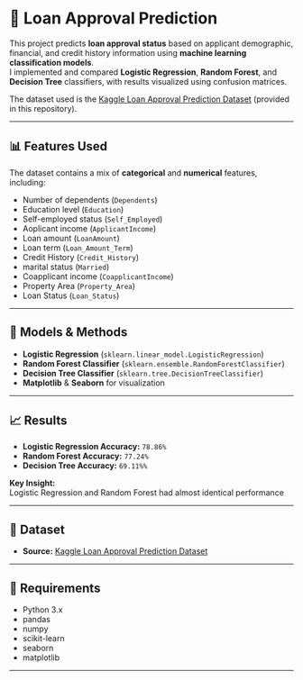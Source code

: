 # 🏦 Loan Approval Prediction

This project predicts **loan approval status** based on applicant demographic, financial, and credit history information using **machine learning classification models**.  
I implemented and compared **Logistic Regression**, **Random Forest**, and **Decision Tree** classifiers, with results visualized using confusion matrices.  

The dataset used is the [Kaggle Loan Approval Prediction Dataset](https://www.kaggle.com/datasets/architsharma01/loan-approval-prediction-dataset) (provided in this repository).

---

## 📊 Features Used

The dataset contains a mix of **categorical** and **numerical** features, including:

- Number of dependents (`Dependents`)  
- Education level (`Education`)  
- Self-employed status (`Self_Employed`)  
- Aoplicant income (`ApplicantIncome`)  
- Loan amount (`LoanAmount`)  
- Loan term (`Loan_Amount_Term`)  
- Credit History (`Credit_History`)  
- marital status (`Married`)
- Coapplicant income (`CoapplicantIncome`)
- Property Area (`Property_Area`)
- Loan Status (`Loan_Status`)

---

## 🧪 Models & Methods

- **Logistic Regression** (`sklearn.linear_model.LogisticRegression`)
- **Random Forest Classifier** (`sklearn.ensemble.RandomForestClassifier`)
- **Decision Tree Classifier** (`sklearn.tree.DecisionTreeClassifier`)
- **Matplotlib** & **Seaborn** for visualization

---

## 📈 Results

- **Logistic Regression Accuracy:** `78.86%`
- **Random Forest Accuracy:** `77.24%`
- **Decision Tree Accuracy:** `69.11%%`

**Key Insight:**  
Logistic Regression and Random Forest had almost identical performance

---

## 📁 Dataset

- **Source:** [Kaggle Loan Approval Prediction Dataset](https://www.kaggle.com/code/redhorse22/loan-status-prediction/input)

---


## 📌 Requirements

- Python 3.x  
- pandas  
- numpy  
- scikit-learn  
- seaborn  
- matplotlib  

---
